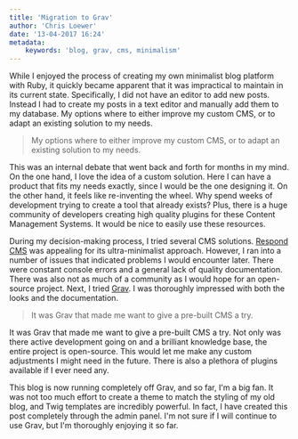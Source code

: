 ```yaml
---
title: 'Migration to Grav'
author: 'Chris Loewer'
date: '13-04-2017 16:24'
metadata:
    keywords: 'blog, grav, cms, minimalism'
---
```


While I enjoyed the process of creating my own minimalist blog platform with Ruby, it quickly became apparent that it was impractical to maintain in its current state.  Specifically, I did not have an editor to add new posts.  Instead I had to create my posts in a text editor and manually add them to my database.  My options where to either improve my custom CMS, or to adapt an existing solution to my needs.

> My options where to either improve my custom CMS, or to adapt an existing solution to my needs.
 
This was an internal debate that went back and forth for months in my mind.  On the one hand, I love the idea of a custom solution.  Here I can have a product that fits my needs exactly, since I would be the one designing it.  On the other hand, it feels like re-inventing the wheel.  Why spend weeks of development trying to create a tool that already exists?  Plus, there is a huge community of developers creating high quality plugins for these Content Management Systems.  It would be nice to easily use these resources.

During my decision-making process, I tried several CMS solutions.  [Respond CMS](https://respondcms.com/) was appealing for its ultra-minimalist approach.  However, I ran into a number of issues that indicated problems I would encounter later.  There were constant console errors and a general lack of quality documentation.  There was also not as much of a community as I would hope for an open-source project.  Next, I tried [Grav](https://getgrav.org/).  I was thoroughly impressed with both the looks and the documentation.

> It was Grav that made me want to give a pre-built CMS a try.

It was Grav that made me want to give a pre-built CMS a try.  Not only was there active development going on and a brilliant knowledge base, the entire project is open-source.  This would let me make any custom adjustments I might need in the future.  There is also a plethora of plugins available if I ever need any.

This blog is now running completely off Grav, and so far, I'm a big fan.  It was not too much effort to create a theme to match the styling of my old blog, and Twig templates are incredibly powerful.  In fact, I have created this post completely through the admin panel.  I'm not sure if I will continue to use Grav, but I'm thoroughly enjoying it so far.